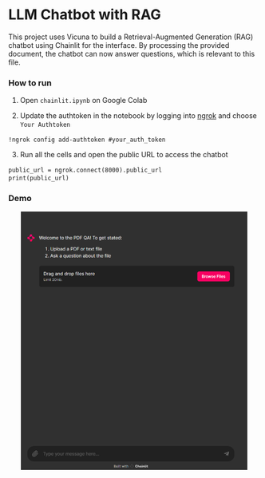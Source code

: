 # LLM Chatbot with RAG
This project uses Vicuna to build a Retrieval-Augmented Generation (RAG) chatbot using Chainlit for the interface. By processing the provided document, the chatbot can now answer questions, which is relevant to this file.

### How to run

1. Open `chainlit.ipynb` on Google Colab

2. Update the authtoken in the notebook by logging into [ngrok](https://ngrok.com/) and choose `Your Authtoken`
```
!ngrok config add-authtoken #your_auth_token
```

3. Run all the cells and open the public URL to access the chatbot
```
public_url = ngrok.connect(8000).public_url
print(public_url)
```

### Demo
<p align='center'>
    <img src='./interface.png' height='90%' width='90%'
</p>